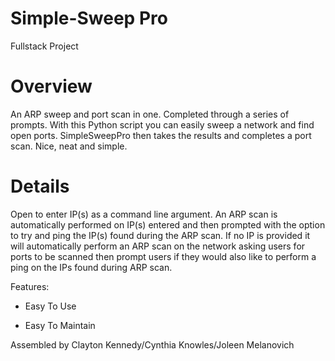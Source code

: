 # Simple-Sweep Pro
Fullstack  Project

# Overview
An ARP sweep and port scan in one. Completed through a series of prompts.
With this Python script you can easily sweep a network and find open ports.  SimpleSweepPro then takes the results and completes a port scan.  Nice, neat and simple.

# Details
Open to enter IP(s) as a command line argument. 
An ARP scan is automatically performed on IP(s) entered and then prompted with the option to try and ping the IP(s) found during the ARP scan. 
If no IP is provided it will automatically perform an ARP scan on the network asking users for ports to be scanned then prompt users if they would also like to perform a
ping on the IPs found during ARP scan.


Features:

* Easy To Use

* Easy To Maintain

Assembled by Clayton Kennedy/Cynthia Knowles/Joleen Melanovich
